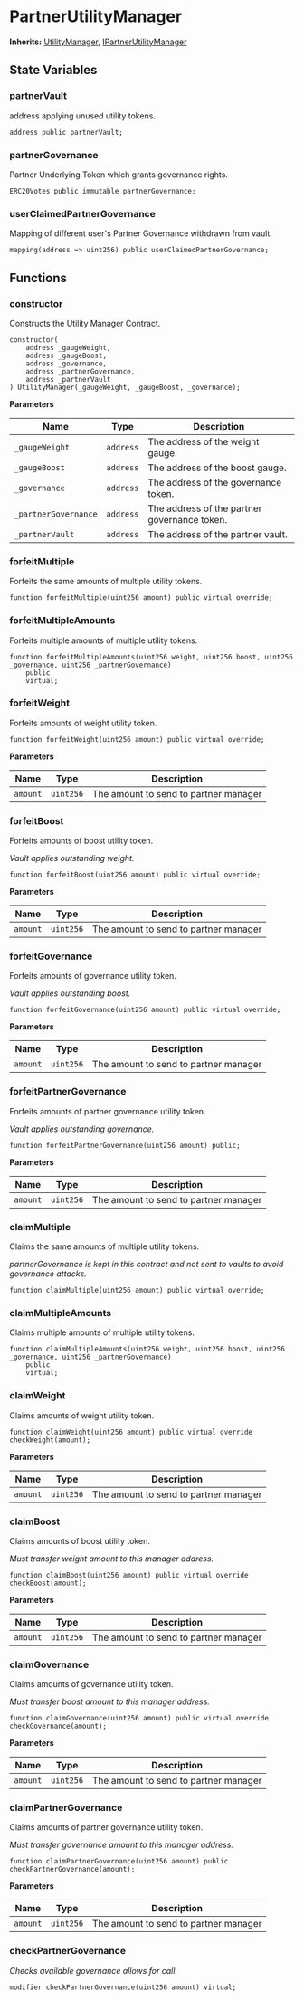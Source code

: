 # PartnerUtilityManager

**Inherits:**
[UtilityManager](/hermes/UtilityManager.sol/abstract.UtilityManager.md), [IPartnerUtilityManager](/maia/interfaces/IPartnerUtilityManager.sol/interface.IPartnerUtilityManager.md)


## State Variables
### partnerVault
address applying unused utility tokens.


```solidity
address public partnerVault;
```


### partnerGovernance
Partner Underlying Token which grants governance rights.


```solidity
ERC20Votes public immutable partnerGovernance;
```


### userClaimedPartnerGovernance
Mapping of different user's Partner Governance withdrawn from vault.


```solidity
mapping(address => uint256) public userClaimedPartnerGovernance;
```


## Functions
### constructor

Constructs the Utility Manager Contract.


```solidity
constructor(
    address _gaugeWeight,
    address _gaugeBoost,
    address _governance,
    address _partnerGovernance,
    address _partnerVault
) UtilityManager(_gaugeWeight, _gaugeBoost, _governance);
```
**Parameters**

|Name|Type|Description|
|----|----|-----------|
|`_gaugeWeight`|`address`|The address of the weight gauge.|
|`_gaugeBoost`|`address`|The address of the boost gauge.|
|`_governance`|`address`|The address of the governance token.|
|`_partnerGovernance`|`address`|The address of the partner governance token.|
|`_partnerVault`|`address`|The address of the partner vault.|


### forfeitMultiple

Forfeits the same amounts of multiple utility tokens.


```solidity
function forfeitMultiple(uint256 amount) public virtual override;
```

### forfeitMultipleAmounts

Forfeits multiple amounts of multiple utility tokens.


```solidity
function forfeitMultipleAmounts(uint256 weight, uint256 boost, uint256 _governance, uint256 _partnerGovernance)
    public
    virtual;
```

### forfeitWeight

Forfeits amounts of weight utility token.


```solidity
function forfeitWeight(uint256 amount) public virtual override;
```
**Parameters**

|Name|Type|Description|
|----|----|-----------|
|`amount`|`uint256`|The amount to send to partner manager|


### forfeitBoost

Forfeits amounts of boost utility token.

*Vault applies outstanding weight.*


```solidity
function forfeitBoost(uint256 amount) public virtual override;
```
**Parameters**

|Name|Type|Description|
|----|----|-----------|
|`amount`|`uint256`|The amount to send to partner manager|


### forfeitGovernance

Forfeits amounts of governance utility token.

*Vault applies outstanding boost.*


```solidity
function forfeitGovernance(uint256 amount) public virtual override;
```
**Parameters**

|Name|Type|Description|
|----|----|-----------|
|`amount`|`uint256`|The amount to send to partner manager|


### forfeitPartnerGovernance

Forfeits amounts of partner governance utility token.

*Vault applies outstanding governance.*


```solidity
function forfeitPartnerGovernance(uint256 amount) public;
```
**Parameters**

|Name|Type|Description|
|----|----|-----------|
|`amount`|`uint256`|The amount to send to partner manager|


### claimMultiple

Claims the same amounts of multiple utility tokens.

*partnerGovernance is kept in this contract and not sent to vaults to avoid governance attacks.*


```solidity
function claimMultiple(uint256 amount) public virtual override;
```

### claimMultipleAmounts

Claims multiple amounts of multiple utility tokens.


```solidity
function claimMultipleAmounts(uint256 weight, uint256 boost, uint256 _governance, uint256 _partnerGovernance)
    public
    virtual;
```

### claimWeight

Claims amounts of weight utility token.


```solidity
function claimWeight(uint256 amount) public virtual override checkWeight(amount);
```
**Parameters**

|Name|Type|Description|
|----|----|-----------|
|`amount`|`uint256`|The amount to send to partner manager|


### claimBoost

Claims amounts of boost utility token.

*Must transfer weight amount to this manager address.*


```solidity
function claimBoost(uint256 amount) public virtual override checkBoost(amount);
```
**Parameters**

|Name|Type|Description|
|----|----|-----------|
|`amount`|`uint256`|The amount to send to partner manager|


### claimGovernance

Claims amounts of governance utility token.

*Must transfer boost amount to this manager address.*


```solidity
function claimGovernance(uint256 amount) public virtual override checkGovernance(amount);
```
**Parameters**

|Name|Type|Description|
|----|----|-----------|
|`amount`|`uint256`|The amount to send to partner manager|


### claimPartnerGovernance

Claims amounts of partner governance utility token.

*Must transfer governance amount to this manager address.*


```solidity
function claimPartnerGovernance(uint256 amount) public checkPartnerGovernance(amount);
```
**Parameters**

|Name|Type|Description|
|----|----|-----------|
|`amount`|`uint256`|The amount to send to partner manager|


### checkPartnerGovernance

*Checks available governance allows for call.*


```solidity
modifier checkPartnerGovernance(uint256 amount) virtual;
```

